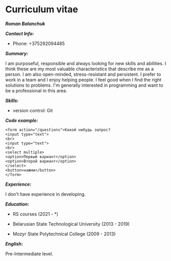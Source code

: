 # Curriculum vitae
***Roman Balanchuk***

***Contact Info:***
* Phone: +375292094485

***Summary:*** 

I am purposeful, responsible and always looking for new skills and abilities.
I think these are my most valuable characteristics that describe me as a person. I am also open-minded, 
stress-resistant and persistent. I prefer to work in a team and I enjoy helping people. I feel good when I find the right solutions to problems. I'm generally interested in programming and want to be a professional in this area.

***Skills:***

* version control: Git

***Code example:***
```
<form action="/questions">Какой нибудь запрос?
<input type="text">
<br>
<input type="text">
<br>
<select multiple>
<option>Первый вариант</option>
<option>Второй вариант</option>
</select>
<button>нажми</button>
</form>
```
***Experience:***

I don't have experience in developing.

***Education:***

* RS courses (2021 - *)

* Belarusian State Technological University (2013 - 2019)

* Mozyr State Polytechnical College (2009 - 2013)

***English:***

Pre-Intermediate level.